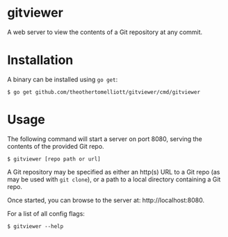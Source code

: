 # gitviewer

A web server to view the contents of a Git repository at any commit.

# Installation

A binary can be installed using `go get`:

    $ go get github.com/theothertomelliott/gitviewer/cmd/gitviewer

# Usage

The following command will start a server on port 8080, serving the contents of
the provided Git repo.

    $ gitviewer [repo path or url]

A Git repository may be specified as either an http(s) URL to a Git repo (as may be used with `git clone`), or a path to a local directory containing a Git repo.

Once started, you can browse to the server at: http://localhost:8080.

For a list of all config flags:

    $ gitviewer --help
